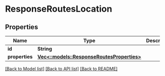 # ResponseRoutesLocation

## Properties

Name | Type | Description | Notes
------------ | ------------- | ------------- | -------------
**id** | **String** |  | 
**properties** | [**Vec<::models::ResponseRoutesProperties>**](ResponseRoutesProperties.md) |  | 

[[Back to Model list]](../README.md#documentation-for-models) [[Back to API list]](../README.md#documentation-for-api-endpoints) [[Back to README]](../README.md)


